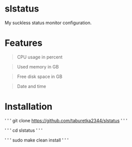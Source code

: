 # slstatus
My suckless status monitor configuration.

# Features
>CPU usage in percent

>Used memory in GB

>Free disk space in GB

>Date and time

# Installation

' ' '
git clone https://github.com/taburetka2344/slstatus
' ' '

' ' '
cd slstatus
' ' '

' ' '
sudo make clean install
' ' '
